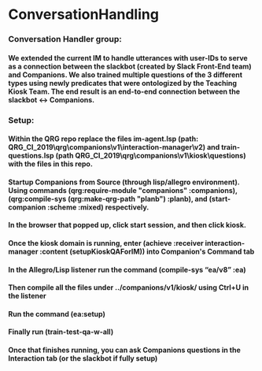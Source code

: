 # ConversationHandling

### Conversation Handler group: 
#### We extended the current IM to handle utterances with user-IDs to serve as a connection between the slackbot (created by Slack Front-End team) and Companions. We also trained multiple questions of the 3 different types using newly predicates that were ontologized by the Teaching Kiosk Team. The end result is an end-to-end connection between the slackbot <-> Companions.

### Setup:
#### Within the QRG repo replace the files im-agent.lsp (path: QRG_CI_2019\qrg\companions\v1\interaction-manager\v2) and train-questions.lsp (path QRG_CI_2019\qrg\companions\v1\kiosk\questions) with the files in this repo.
#### Startup Companions from Source (through lisp/allegro environment). Using commands (qrg:require-module "companions" :companions), (qrg:compile-sys (qrg:make-qrg-path "planb") :planb), and (start-companion :scheme :mixed) respectively.
#### In the browser that popped up, click start session, and then click kiosk.
#### Once the kiosk domain is running, enter (achieve :receiver interaction-manager :content (setupKioskQAForIM)) into Companion's Command tab
#### In the Allegro/Lisp listener run the command (compile-sys “ea/v8” :ea)
#### Then compile all the files under ../companions/v1/kiosk/  using Ctrl+U in the listener
#### Run the command (ea:setup)
#### Finally run (train-test-qa-w-all) 
#### Once that finishes running, you can ask Companions questions in the Interaction tab (or the slackbot if fully setup)


